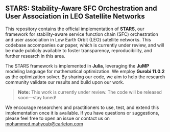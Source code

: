 ## STARS: Stability-Aware SFC Orchestration and User Association in LEO Satellite Networks

This repository contains the official implementation of **STARS**, our framework for stability-aware service function chain (SFC) orchestration and user association in Low Earth Orbit (LEO) satellite networks. This codebase accompanies our paper, which is currently under review, and will be made publicly available to foster transparency, reproducibility, and further research in this area.

The STARS framework is implemented in **Julia**, leveraging the **JuMP** modeling language for mathematical optimization. We employ **Gurobi 11.0.2** as the optimization solver. By sharing our code, we aim to help the research community validate our results and build upon our work.

> **Note:** This work is currently under review. The code will be released soon—stay tuned!

We encourage researchers and practitioners to use, test, and extend this implementation once it is available. If you have questions or suggestions, please feel free to open an issue or contact us on mohammed.mahyoub@carleton.com
